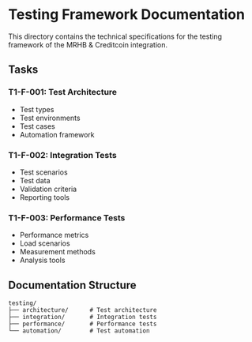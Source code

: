# Testing Framework Documentation

This directory contains the technical specifications for the testing framework of the MRHB & Creditcoin integration.

## Tasks

### T1-F-001: Test Architecture
- Test types
- Test environments
- Test cases
- Automation framework

### T1-F-002: Integration Tests
- Test scenarios
- Test data
- Validation criteria
- Reporting tools

### T1-F-003: Performance Tests
- Performance metrics
- Load scenarios
- Measurement methods
- Analysis tools

## Documentation Structure

```
testing/
├── architecture/      # Test architecture
├── integration/       # Integration tests
├── performance/       # Performance tests
└── automation/        # Test automation
``` 